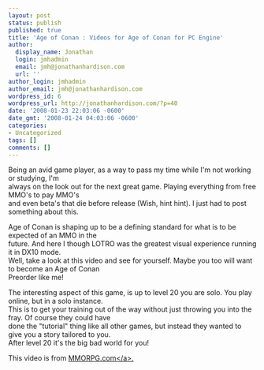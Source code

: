 ```yaml
---
layout: post
status: publish
published: true
title: 'Age of Conan : Videos for Age of Conan for PC Engine'
author:
  display_name: Jonathan
  login: jmhadmin
  email: jmh@jonathanhardison.com
  url: ''
author_login: jmhadmin
author_email: jmh@jonathanhardison.com
wordpress_id: 6
wordpress_url: http://jonathanhardison.com/?p=40
date: '2008-01-23 22:03:06 -0600'
date_gmt: '2008-01-24 04:03:06 -0600'
categories:
- Uncategorized
tags: []
comments: []
---
```

<p>Being an avid game player, as a way to pass my time while I'm not working or studying, I'm<br />
always on the look out for the next great game. Playing everything from free MMO's to pay MMO's<br />
and even beta's that die before release (Wish, hint hint). I just had to post something about this.</p>
<p>Age of Conan is shaping up to be a defining standard for what is to be expected of an MMO in the<br />
future. And here I though LOTRO was the greatest visual experience running it in DX10 mode.<br />
Well, take a look at this video and see for yourself. Maybe you too will want to become an Age of Conan<br />
Preorder like me!</p>
<p>The interesting aspect of this game, is up to level 20 you are solo. You play online, but in a solo instance.<br />
This is to get your training out of the way without just throwing you into the fray. Of course they could have<br />
done the "tutorial" thing like all other games, but instead they wanted to give you a story tailored to you.<br />
After level 20 it's the big bad world for you!</p>
<p>This video is from <a href="http:&#47;&#47;www.mmorpg.com&#47;gamelist.cfm&#47;setView&#47;videos&#47;gameID&#47;191&#47;videoId&#47;1174">MMORPG.com<&#47;a>.</p>
